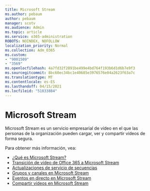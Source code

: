 ```yaml
---
title: Microsoft Stream
ms.author: pebaum
author: pebaum
manager: scotv
ms.audience: Admin
ms.topic: article
ms.service: o365-administration
ROBOTS: NOINDEX, NOFOLLOW
localization_priority: Normal
ms.collection: Adm_O365
ms.custom:
- "9001509"
- "3569"
ms.openlocfilehash: 4a7fd32f2891be499e4bd764f193b6d1d6b7e9f3
ms.sourcegitcommit: 8bc60ec34bc1e40685e3976576e04a2623f63a7c
ms.translationtype: MT
ms.contentlocale: es-ES
ms.lasthandoff: 04/15/2021
ms.locfileid: "51833884"
---
```

# <a name="microsoft-stream"></a>Microsoft Stream

Microsoft Stream es un servicio empresarial de vídeo en el que las personas de la organización pueden cargar, ver y compartir vídeos de forma segura. 

Para obtener más información, vea:

- [¿Qué es Microsoft Stream?](https://docs.microsoft.com/stream/overview)
- [Transición de vídeo de Office 365 a Microsoft Stream](https://docs.microsoft.com/stream/migrate-from-office-365)
- [Actualizaciones de servicio de secuencias](https://techcommunity.microsoft.com/t5/microsoft-stream-service-updates/bd-p/StreamAnnouncements)
- [Grupos y canales en Microsoft Stream](https://docs.microsoft.com/stream/groups-channels-organization)
- [Eventos en directo en Microsoft Stream](https://docs.microsoft.com/stream/live-event-overview)
- [Compartir vídeos en Microsoft Stream](https://docs.microsoft.com/stream/portal-share-video)
